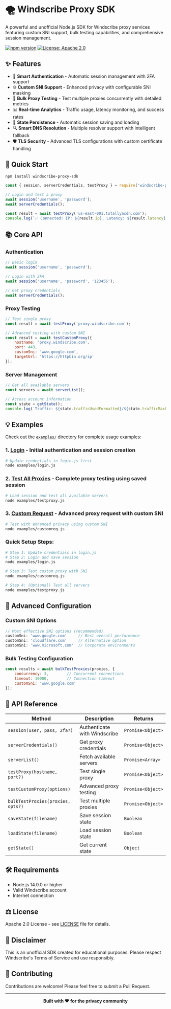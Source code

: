 # 🌪️ Windscribe Proxy SDK

A powerful and unofficial Node.js SDK for Windscribe proxy services featuring custom SNI support, bulk testing capabilities, and comprehensive session management.

[![npm version](https://badge.fury.io/js/windscribe-proxy-sdk.svg)](https://badge.fury.io/js/windscribe-proxy-sdk)
[![License: Apache 2.0](https://img.shields.io/badge/License-Apache%202.0-blue.svg)](https://opensource.org/licenses/Apache-2.0)

## ✨ Features

- 🔐 **Smart Authentication** - Automatic session management with 2FA support
- 🌐 **Custom SNI Support** - Enhanced privacy with configurable SNI masking
- 🚀 **Bulk Proxy Testing** - Test multiple proxies concurrently with detailed metrics
- 📊 **Real-time Analytics** - Traffic usage, latency monitoring, and success rates
- 💾 **State Persistence** - Automatic session saving and loading
- 🔍 **Smart DNS Resolution** - Multiple resolver support with intelligent fallback
- 🛡️ **TLS Security** - Advanced TLS configurations with custom certificate handling

## 🚀 Quick Start

```bash
npm install windscribe-proxy-sdk
```

```javascript
const { session, serverCredentials, testProxy } = require('windscribe-proxy-sdk');

// Login and test a proxy
await session('username', 'password');
await serverCredentials();

const result = await testProxy('us-east-001.totallyacdn.com');
console.log(`✅ Connected! IP: ${result.ip}, Latency: ${result.latency}ms`);
```

## 📚 Core API

### Authentication
```javascript
// Basic login
await session('username', 'password');

// Login with 2FA
await session('username', 'password', '123456');

// Get proxy credentials
await serverCredentials();
```

### Proxy Testing
```javascript
// Test single proxy
const result = await testProxy('proxy.windscribe.com');

// Advanced testing with custom SNI
const result = await testCustomProxy({
    hostname: 'proxy.windscribe.com',
    port: 443,
    customSni: 'www.google.com',
    targetUrl: 'https://httpbin.org/ip'
});
```

### Server Management
```javascript
// Get all available servers
const servers = await serverList();

// Access account information
const state = getState();
console.log(`Traffic: ${state.trafficUsedFormatted}/${state.trafficMaxFormatted}`);
```

## 💡 Examples

Check out the [`examples/`](examples/) directory for complete usage examples:

### 1. **[Login](examples/login.js)** - Initial authentication and session creation
```bash
# Update credentials in login.js first
node examples/login.js
```

### 2. **[Test All Proxies](examples/testproxy.js)** - Complete proxy testing using saved session
```bash
# Load session and test all available servers
node examples/testproxy.js
```

### 3. **[Custom Request](examples/customreq.js)** - Advanced proxy request with custom SNI
```bash
# Test with enhanced privacy using custom SNI
node examples/customreq.js
```

### Quick Setup Steps:
```bash
# Step 1: Update credentials in login.js
# Step 2: Login and save session
node examples/login.js

# Step 3: Test custom proxy with SNI
node examples/customreq.js

# Step 4: (Optional) Test all servers
node examples/testproxy.js
```

## 🔧 Advanced Configuration

### Custom SNI Options
```javascript
// Most effective SNI options (recommended)
customSni: 'www.google.com'     // Best overall performance
customSni: 'cloudflare.com'     // Alternative option
customSni: 'www.microsoft.com'  // Corporate environments
```

### Bulk Testing Configuration
```javascript
const results = await bulkTestProxies(proxies, {
    concurrency: 3,        // Concurrent connections
    timeout: 10000,        // Connection timeout
    customSni: 'www.google.com'
});
```

## 📖 API Reference

| Method | Description | Returns |
|--------|-------------|---------|
| `session(user, pass, 2fa?)` | Authenticate with Windscribe | `Promise<Object>` |
| `serverCredentials()` | Get proxy credentials | `Promise<Object>` |
| `serverList()` | Fetch available servers | `Promise<Array>` |
| `testProxy(hostname, port?)` | Test single proxy | `Promise<Object>` |
| `testCustomProxy(options)` | Advanced proxy testing | `Promise<Object>` |
| `bulkTestProxies(proxies, opts?)` | Test multiple proxies | `Promise<Object>` |
| `saveState(filename)` | Save session state | `Boolean` |
| `loadState(filename)` | Load session state | `Boolean` |
| `getState()` | Get current state | `Object` |

## 🛠️ Requirements

- Node.js 14.0.0 or higher
- Valid Windscribe account
- Internet connection

## ⚖️ License

Apache 2.0 License - see [LICENSE](LICENSE) file for details.

## 🚨 Disclaimer

This is an unofficial SDK created for educational purposes. Please respect Windscribe's Terms of Service and use responsibly.

## 🤝 Contributing

Contributions are welcome! Please feel free to submit a Pull Request.

---

<div align="center">
  <strong>Built with ❤️ for the privacy community</strong>
</div>